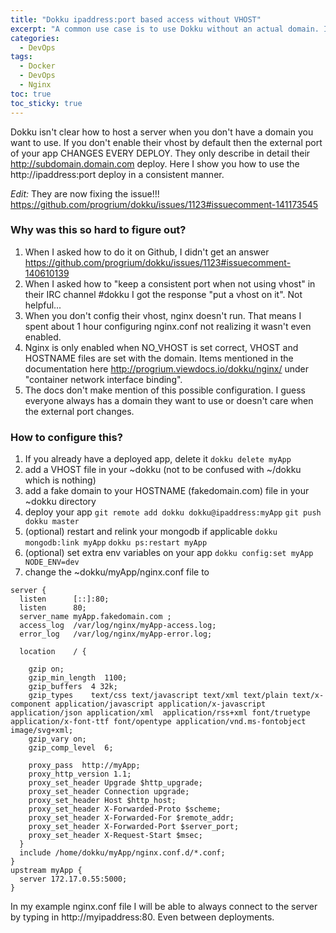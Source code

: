 ```yaml
---
title: "Dokku ipaddress:port based access without VHOST" 
excerpt: "A common use case is to use Dokku without an actual domain. I address how to use a consistent external port with an ip address since the docs don't."
categories:
  - DevOps
tags:
  - Docker
  - DevOps
  - Nginx
toc: true
toc_sticky: true
---
```

Dokku isn't clear how to host a server when you don't have a domain you want to use. If you don't enable their vhost by default then the external port of your app CHANGES EVERY DEPLOY. They only describe in detail their http://subdomain.domain.com deploy. Here I show you how to use the http://ipaddress:port deploy in a consistent manner.

*Edit:* They are now fixing the issue!!! [https://github.com/progrium/dokku/issues/1123#issuecomment-141173545 ](https://github.com/progrium/dokku/issues/1123#issuecomment-141173545 )

### Why was this so hard to figure out?
1. When I asked how to do it on Github, I didn't get an answer https://github.com/progrium/dokku/issues/1123#issuecomment-140610139
2. When I asked how to "keep a consistent port when not using vhost" in their IRC channel #dokku I got the response "put a vhost on it". Not helpful...
3. When you don't config their vhost, nginx doesn't run. That means I spent about 1 hour configuring nginx.conf not realizing it wasn't even enabled.
4. Nginx is only enabled when NO_VHOST is set correct, VHOST and HOSTNAME files are set with the domain. Items mentioned in the documentation here http://progrium.viewdocs.io/dokku/nginx/ under "container network interface binding".
5. The docs don't make mention of this possible configuration. I guess everyone always has a domain they want to use or doesn't care when the external port changes.

### How to configure this?
1. If you already have a deployed app, delete it `dokku delete myApp`
2. add a VHOST file in your ~dokku (not to be confused with ~/dokku which is nothing)
3. add a fake domain to your HOSTNAME (fakedomain.com) file in your ~dokku directory
4. deploy your app `git remote add dokku dokku@ipaddress:myApp` `git push dokku master`
5. (optional) restart and relink your mongodb if applicable `dokku mongodb:link myApp` `dokku ps:restart myApp`
6. (optional) set extra env variables on your app `dokku config:set myApp NODE_ENV=dev`
7. change the ~dokku/myApp/nginx.conf file to 

```
server {
  listen      [::]:80;
  listen      80;
  server_name myApp.fakedomain.com ;
  access_log  /var/log/nginx/myApp-access.log;
  error_log   /var/log/nginx/myApp-error.log;

  location    / {

    gzip on;
    gzip_min_length  1100;
    gzip_buffers  4 32k;
    gzip_types    text/css text/javascript text/xml text/plain text/x-component application/javascript application/x-javascript application/json application/xml  application/rss+xml font/truetype application/x-font-ttf font/opentype application/vnd.ms-fontobject image/svg+xml;
    gzip_vary on;
    gzip_comp_level  6;

    proxy_pass  http://myApp;
    proxy_http_version 1.1;
    proxy_set_header Upgrade $http_upgrade;
    proxy_set_header Connection upgrade;
    proxy_set_header Host $http_host;
    proxy_set_header X-Forwarded-Proto $scheme;
    proxy_set_header X-Forwarded-For $remote_addr;
    proxy_set_header X-Forwarded-Port $server_port;
    proxy_set_header X-Request-Start $msec;
  }
  include /home/dokku/myApp/nginx.conf.d/*.conf;
}
upstream myApp {
  server 172.17.0.55:5000;
}
```

In my example nginx.conf file I will be able to always connect to the server by typing in http://myipaddress:80. Even between deployments.